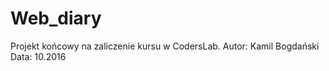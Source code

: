 Web_diary
=========

Projekt końcowy na zaliczenie kursu w CodersLab. 
Autor: Kamil Bogdański Data: 10.2016
